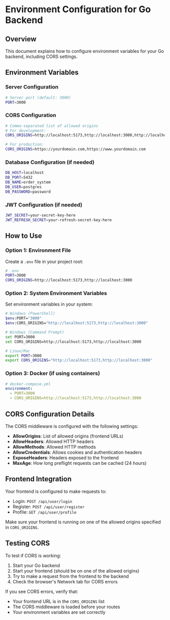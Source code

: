 # Environment Configuration for Go Backend

## Overview
This document explains how to configure environment variables for your Go backend, including CORS settings.

## Environment Variables

### Server Configuration
```bash
# Server port (default: 3000)
PORT=3000
```

### CORS Configuration
```bash
# Comma-separated list of allowed origins
# For development:
CORS_ORIGINS=http://localhost:5173,http://localhost:3000,http://localhost:8080

# For production:
CORS_ORIGINS=https://yourdomain.com,https://www.yourdomain.com
```

### Database Configuration (if needed)
```bash
DB_HOST=localhost
DB_PORT=5432
DB_NAME=order_system
DB_USER=postgres
DB_PASSWORD=password
```

### JWT Configuration (if needed)
```bash
JWT_SECRET=your-secret-key-here
JWT_REFRESH_SECRET=your-refresh-secret-key-here
```

## How to Use

### Option 1: Environment File
Create a `.env` file in your project root:
```bash
# .env
PORT=3000
CORS_ORIGINS=http://localhost:5173,http://localhost:3000
```

### Option 2: System Environment Variables
Set environment variables in your system:
```bash
# Windows (PowerShell)
$env:PORT="3000"
$env:CORS_ORIGINS="http://localhost:5173,http://localhost:3000"

# Windows (Command Prompt)
set PORT=3000
set CORS_ORIGINS=http://localhost:5173,http://localhost:3000

# Linux/Mac
export PORT=3000
export CORS_ORIGINS="http://localhost:5173,http://localhost:3000"
```

### Option 3: Docker (if using containers)
```yaml
# docker-compose.yml
environment:
  - PORT=3000
  - CORS_ORIGINS=http://localhost:5173,http://localhost:3000
```

## CORS Configuration Details

The CORS middleware is configured with the following settings:

- **AllowOrigins**: List of allowed origins (frontend URLs)
- **AllowHeaders**: Allowed HTTP headers
- **AllowMethods**: Allowed HTTP methods
- **AllowCredentials**: Allows cookies and authentication headers
- **ExposeHeaders**: Headers exposed to the frontend
- **MaxAge**: How long preflight requests can be cached (24 hours)

## Frontend Integration

Your frontend is configured to make requests to:
- Login: `POST /api/user/login`
- Register: `POST /api/user/register`
- Profile: `GET /api/user/profile`

Make sure your frontend is running on one of the allowed origins specified in `CORS_ORIGINS`.

## Testing CORS

To test if CORS is working:

1. Start your Go backend
2. Start your frontend (should be on one of the allowed origins)
3. Try to make a request from the frontend to the backend
4. Check the browser's Network tab for CORS errors

If you see CORS errors, verify that:
- Your frontend URL is in the `CORS_ORIGINS` list
- The CORS middleware is loaded before your routes
- Your environment variables are set correctly

